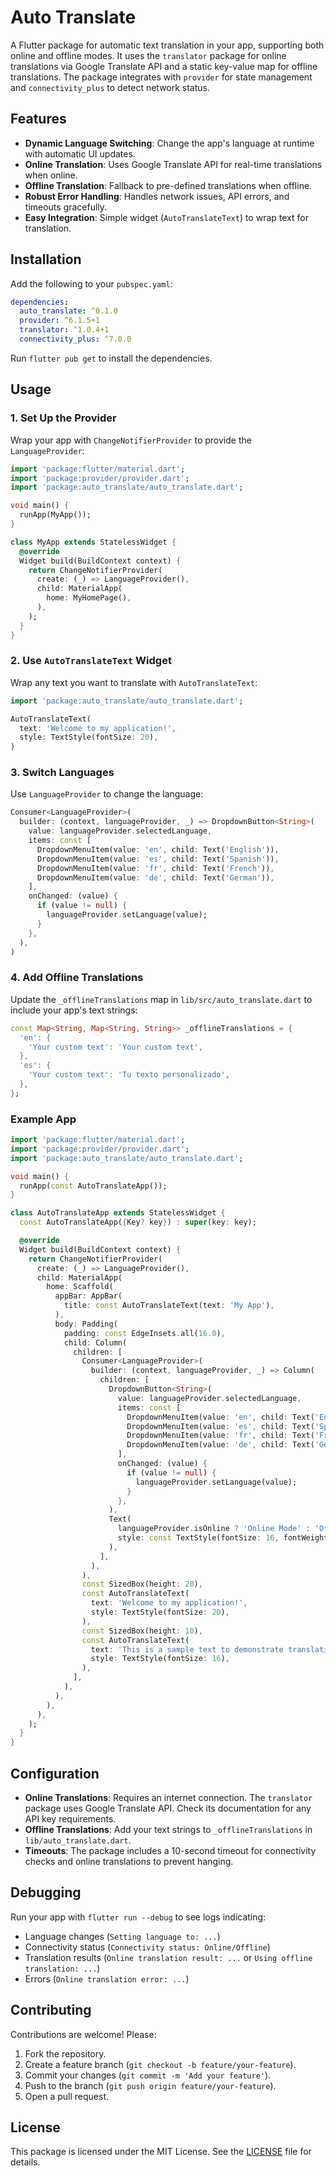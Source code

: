 <!-- GitAds-Verify: NAYM8W7JKRYXG3KN25TXXA4NBMN9SLC6 -->
# Auto Translate

A Flutter package for automatic text translation in your app, supporting both online and offline modes. It uses the `translator` package for online translations via Google Translate API and a static key-value map for offline translations. The package integrates with `provider` for state management and `connectivity_plus` to detect network status.

## Features

- **Dynamic Language Switching**: Change the app's language at runtime with automatic UI updates.
- **Online Translation**: Uses Google Translate API for real-time translations when online.
- **Offline Translation**: Fallback to pre-defined translations when offline.
- **Robust Error Handling**: Handles network issues, API errors, and timeouts gracefully.
- **Easy Integration**: Simple widget (`AutoTranslateText`) to wrap text for translation.

## Installation

Add the following to your `pubspec.yaml`:

```yaml
dependencies:
  auto_translate: ^0.1.0
  provider: ^6.1.5+1
  translator: ^1.0.4+1
  connectivity_plus: ^7.0.0
```

Run `flutter pub get` to install the dependencies.

## Usage

### 1. Set Up the Provider

Wrap your app with `ChangeNotifierProvider` to provide the `LanguageProvider`:

```dart
import 'package:flutter/material.dart';
import 'package:provider/provider.dart';
import 'package:auto_translate/auto_translate.dart';

void main() {
  runApp(MyApp());
}

class MyApp extends StatelessWidget {
  @override
  Widget build(BuildContext context) {
    return ChangeNotifierProvider(
      create: (_) => LanguageProvider(),
      child: MaterialApp(
        home: MyHomePage(),
      ),
    );
  }
}
```

### 2. Use `AutoTranslateText` Widget

Wrap any text you want to translate with `AutoTranslateText`:

```dart
import 'package:auto_translate/auto_translate.dart';

AutoTranslateText(
  text: 'Welcome to my application!',
  style: TextStyle(fontSize: 20),
)
```

### 3. Switch Languages

Use `LanguageProvider` to change the language:

```dart
Consumer<LanguageProvider>(
  builder: (context, languageProvider, _) => DropdownButton<String>(
    value: languageProvider.selectedLanguage,
    items: const [
      DropdownMenuItem(value: 'en', child: Text('English')),
      DropdownMenuItem(value: 'es', child: Text('Spanish')),
      DropdownMenuItem(value: 'fr', child: Text('French')),
      DropdownMenuItem(value: 'de', child: Text('German')),
    ],
    onChanged: (value) {
      if (value != null) {
        languageProvider.setLanguage(value);
      }
    },
  ),
)
```

### 4. Add Offline Translations

Update the `_offlineTranslations` map in `lib/src/auto_translate.dart` to include your app's text strings:

```dart
const Map<String, Map<String, String>> _offlineTranslations = {
  'en': {
    'Your custom text': 'Your custom text',
  },
  'es': {
    'Your custom text': 'Tu texto personalizado',
  },
};
```

### Example App

```dart
import 'package:flutter/material.dart';
import 'package:provider/provider.dart';
import 'package:auto_translate/auto_translate.dart';

void main() {
  runApp(const AutoTranslateApp());
}

class AutoTranslateApp extends StatelessWidget {
  const AutoTranslateApp({Key? key}) : super(key: key);

  @override
  Widget build(BuildContext context) {
    return ChangeNotifierProvider(
      create: (_) => LanguageProvider(),
      child: MaterialApp(
        home: Scaffold(
          appBar: AppBar(
            title: const AutoTranslateText(text: 'My App'),
          ),
          body: Padding(
            padding: const EdgeInsets.all(16.0),
            child: Column(
              children: [
                Consumer<LanguageProvider>(
                  builder: (context, languageProvider, _) => Column(
                    children: [
                      DropdownButton<String>(
                        value: languageProvider.selectedLanguage,
                        items: const [
                          DropdownMenuItem(value: 'en', child: Text('English')),
                          DropdownMenuItem(value: 'es', child: Text('Spanish')),
                          DropdownMenuItem(value: 'fr', child: Text('French')),
                          DropdownMenuItem(value: 'de', child: Text('German')),
                        ],
                        onChanged: (value) {
                          if (value != null) {
                            languageProvider.setLanguage(value);
                          }
                        },
                      ),
                      Text(
                        languageProvider.isOnline ? 'Online Mode' : 'Offline Mode',
                        style: const TextStyle(fontSize: 16, fontWeight: FontWeight.bold),
                      ),
                    ],
                  ),
                ),
                const SizedBox(height: 20),
                const AutoTranslateText(
                  text: 'Welcome to my application!',
                  style: TextStyle(fontSize: 20),
                ),
                const SizedBox(height: 10),
                const AutoTranslateText(
                  text: 'This is a sample text to demonstrate translation.',
                  style: TextStyle(fontSize: 16),
                ),
              ],
            ),
          ),
        ),
      ),
    );
  }
}
```

## Configuration

- **Online Translations**: Requires an internet connection. The `translator` package uses Google Translate API. Check its documentation for any API key requirements.
- **Offline Translations**: Add your text strings to `_offlineTranslations` in `lib/auto_translate.dart`.
- **Timeouts**: The package includes a 10-second timeout for connectivity checks and online translations to prevent hanging.

## Debugging

Run your app with `flutter run --debug` to see logs indicating:

- Language changes (`Setting language to: ...`)
- Connectivity status (`Connectivity status: Online/Offline`)
- Translation results (`Online translation result: ...` or `Using offline translation: ...`)
- Errors (`Online translation error: ...`)

## Contributing

Contributions are welcome! Please:

1. Fork the repository.
2. Create a feature branch (`git checkout -b feature/your-feature`).
3. Commit your changes (`git commit -m 'Add your feature'`).
4. Push to the branch (`git push origin feature/your-feature`).
5. Open a pull request.

## License

This package is licensed under the MIT License. See the [LICENSE](LICENSE) file for details.
